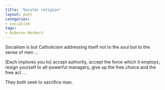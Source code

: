 ```yaml
---
title: 'Secular religion'
layout: post
categories:
- socialism
tags:
- Auberon Herbert
---
```


Socialism is but Catholicism addressing itself not to the soul but to the sense of men ...  
   
\[Each implores you to\] accept authority, accept the force which it employs,  
resign yourself to all-powerful managers, give up the free choice and the free act ...

They both seek to sacrifice man.